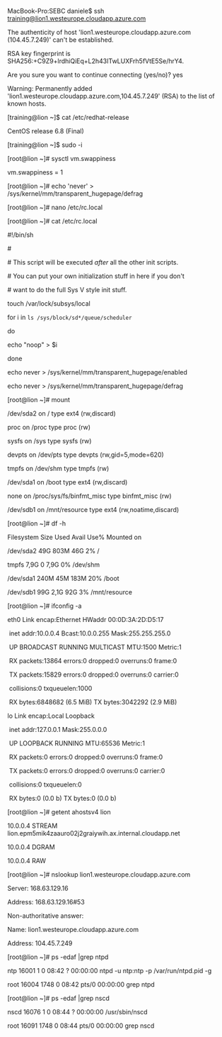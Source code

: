 MacBook-Pro:SEBC daniele$ ssh training@lion1.westeurope.cloudapp.azure.com

The authenticity of host 'lion1.westeurope.cloudapp.azure.com (104.45.7.249)' can't be established.

RSA key fingerprint is SHA256:+C9Z9+lrdhiQiEq+L2h43ITwLUXFrh5fVtE5Se/hrY4.

Are you sure you want to continue connecting (yes/no)? yes

Warning: Permanently added 'lion1.westeurope.cloudapp.azure.com,104.45.7.249' (RSA) to the list of known hosts.

[training@lion ~]$ cat /etc/redhat-release 

CentOS release 6.8 (Final)

[training@lion ~]$ sudo -i

[root@lion ~]# sysctl vm.swappiness

vm.swappiness = 1

[root@lion ~]# echo 'never' > /sys/kernel/mm/transparent_hugepage/defrag

[root@lion ~]# nano /etc/rc.local 

[root@lion ~]# cat /etc/rc.local 

\#!/bin/sh

\#

\# This script will be executed *after* all the other init scripts.

\# You can put your own initialization stuff in here if you don't

\# want to do the full Sys V style init stuff.



touch /var/lock/subsys/local

for i in `ls /sys/block/sd*/queue/scheduler`

do

echo "noop" > $i

done

echo never > /sys/kernel/mm/transparent_hugepage/enabled

echo never > /sys/kernel/mm/transparent_hugepage/defrag

[root@lion ~]# mount

/dev/sda2 on / type ext4 (rw,discard)

proc on /proc type proc (rw)

sysfs on /sys type sysfs (rw)

devpts on /dev/pts type devpts (rw,gid=5,mode=620)

tmpfs on /dev/shm type tmpfs (rw)

/dev/sda1 on /boot type ext4 (rw,discard)

none on /proc/sys/fs/binfmt_misc type binfmt_misc (rw)

/dev/sdb1 on /mnt/resource type ext4 (rw,noatime,discard)

[root@lion ~]# df -h

Filesystem      Size  Used Avail Use% Mounted on

/dev/sda2        49G  803M   46G   2% /

tmpfs           7,9G     0  7,9G   0% /dev/shm

/dev/sda1       240M   45M  183M  20% /boot

/dev/sdb1        99G  2,1G   92G   3% /mnt/resource

[root@lion ~]# ifconfig -a

eth0      Link encap:Ethernet  HWaddr 00:0D:3A:2D:D5:17  

​          inet addr:10.0.0.4  Bcast:10.0.0.255  Mask:255.255.255.0

​          UP BROADCAST RUNNING MULTICAST  MTU:1500  Metric:1

​          RX packets:13864 errors:0 dropped:0 overruns:0 frame:0

​          TX packets:15829 errors:0 dropped:0 overruns:0 carrier:0

​          collisions:0 txqueuelen:1000 

​          RX bytes:6848682 (6.5 MiB)  TX bytes:3042292 (2.9 MiB)



lo        Link encap:Local Loopback  

​          inet addr:127.0.0.1  Mask:255.0.0.0

​          UP LOOPBACK RUNNING  MTU:65536  Metric:1

​          RX packets:0 errors:0 dropped:0 overruns:0 frame:0

​          TX packets:0 errors:0 dropped:0 overruns:0 carrier:0

​          collisions:0 txqueuelen:0 

​          RX bytes:0 (0.0 b)  TX bytes:0 (0.0 b)



[root@lion ~]# getent ahostsv4 lion

10.0.0.4        STREAM lion.epm5mik4zaauro02j2graiywih.ax.internal.cloudapp.net

10.0.0.4        DGRAM  

10.0.0.4        RAW    

[root@lion ~]# nslookup lion1.westeurope.cloudapp.azure.com

Server:		168.63.129.16

Address:	168.63.129.16#53



Non-authoritative answer:

Name:	lion1.westeurope.cloudapp.azure.com

Address: 104.45.7.249

[root@lion ~]# ps -edaf |grep ntpd

ntp       16001      1  0 08:42 ?        00:00:00 ntpd -u ntp:ntp -p /var/run/ntpd.pid -g

root      16004   1748  0 08:42 pts/0    00:00:00 grep ntpd

[root@lion ~]# ps -edaf |grep nscd

nscd      16076      1  0 08:44 ?        00:00:00 /usr/sbin/nscd

root      16091   1748  0 08:44 pts/0    00:00:00 grep nscd